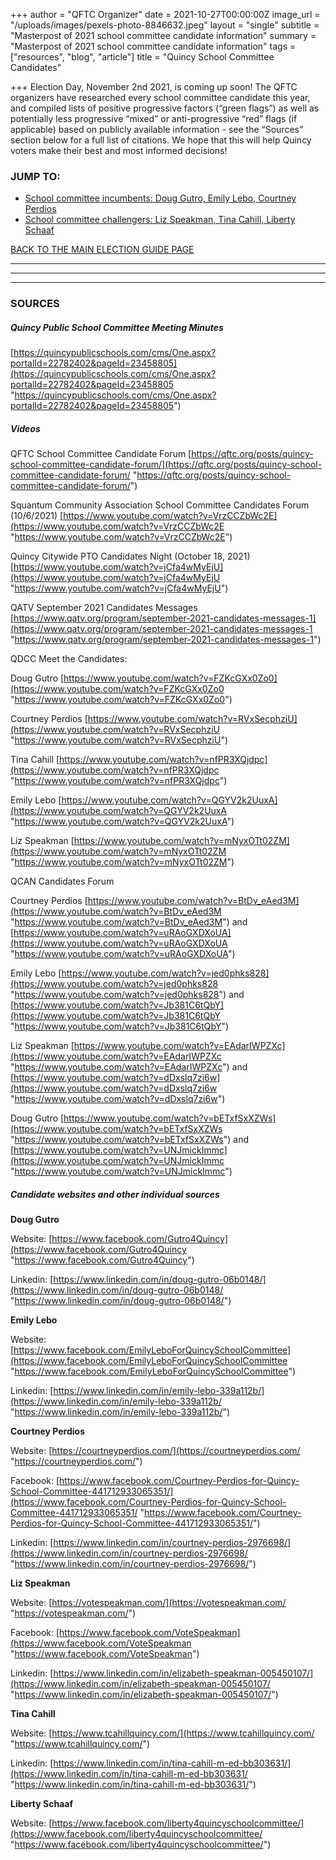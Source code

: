 +++
author = "QFTC Organizer"
date = 2021-10-27T00:00:00Z
image_url = "/uploads/images/pexels-photo-8846632.jpeg"
layout = "single"
subtitle = "Masterpost of 2021 school committee candidate information"
summary = "Masterpost of 2021 school committee candidate information"
tags = ["resources", "blog", "article"]
title = "Quincy School Committee Candidates"

+++
Election Day, November 2nd 2021, is coming up soon! The QFTC organizers have researched every school committee candidate this year, and compiled lists of positive progressive factors (“green flags”) as well as potentially less progressive “mixed” or anti-progressive “red” flags (if applicable) based on publicly available information - see the “Sources” section below for a full list of citations. We hope that this will help Quincy voters make their best and most informed decisions!

### JUMP TO:

* [School committee incumbents: Doug Gutro, Emily Lebo, Courtney Perdios](https://qftc.org/posts/school-committee-incumbents/ "https://qftc.org/posts/school-committee-incumbents/")
* [School committee challengers: Liz Speakman, Tina Cahill, Liberty Schaaf](https://qftc.org/posts/school-committee-challengers/ "https://qftc.org/posts/school-committee-challengers/")

[BACK TO THE MAIN ELECTION GUIDE PAGE](https://qftc.org/posts/2021-quincy-elections/ "https://qftc.org/posts/2021-quincy-elections/")

***

***

***

### SOURCES

##### **Quincy Public School Committee Meeting Minutes**

[https://quincypublicschools.com/cms/One.aspx?portalId=22782402&pageId=23458805](https://quincypublicschools.com/cms/One.aspx?portalId=22782402&pageId=23458805 "https://quincypublicschools.com/cms/One.aspx?portalId=22782402&pageId=23458805")

##### **Videos**

QFTC School Committee Candidate Forum [https://qftc.org/posts/quincy-school-committee-candidate-forum/](https://qftc.org/posts/quincy-school-committee-candidate-forum/ "https://qftc.org/posts/quincy-school-committee-candidate-forum/")

Squantum Community Association School Committee Candidates Forum (10/6/2021) [https://www.youtube.com/watch?v=VrzCCZbWc2E](https://www.youtube.com/watch?v=VrzCCZbWc2E "https://www.youtube.com/watch?v=VrzCCZbWc2E")

Quincy Citywide PTO Candidates Night (October 18, 2021) [https://www.youtube.com/watch?v=jCfa4wMyEjU](https://www.youtube.com/watch?v=jCfa4wMyEjU "https://www.youtube.com/watch?v=jCfa4wMyEjU")

QATV September 2021 Candidates Messages [https://www.qatv.org/program/september-2021-candidates-messages-1](https://www.qatv.org/program/september-2021-candidates-messages-1 "https://www.qatv.org/program/september-2021-candidates-messages-1")

QDCC Meet the Candidates:

Doug Gutro [https://www.youtube.com/watch?v=FZKcGXx0Zo0](https://www.youtube.com/watch?v=FZKcGXx0Zo0 "https://www.youtube.com/watch?v=FZKcGXx0Zo0")

Courtney Perdios [https://www.youtube.com/watch?v=RVxSecphziU](https://www.youtube.com/watch?v=RVxSecphziU "https://www.youtube.com/watch?v=RVxSecphziU")

Tina Cahill [https://www.youtube.com/watch?v=nfPR3XQjdpc](https://www.youtube.com/watch?v=nfPR3XQjdpc "https://www.youtube.com/watch?v=nfPR3XQjdpc")

Emily Lebo [https://www.youtube.com/watch?v=QGYV2k2UuxA](https://www.youtube.com/watch?v=QGYV2k2UuxA "https://www.youtube.com/watch?v=QGYV2k2UuxA")

Liz Speakman [https://www.youtube.com/watch?v=mNyxOTt02ZM](https://www.youtube.com/watch?v=mNyxOTt02ZM "https://www.youtube.com/watch?v=mNyxOTt02ZM")

QCAN Candidates Forum

Courtney Perdios [https://www.youtube.com/watch?v=BtDv_eAed3M](https://www.youtube.com/watch?v=BtDv_eAed3M "https://www.youtube.com/watch?v=BtDv_eAed3M") and [https://www.youtube.com/watch?v=uRAoGXDXoUA](https://www.youtube.com/watch?v=uRAoGXDXoUA "https://www.youtube.com/watch?v=uRAoGXDXoUA")

Emily Lebo [https://www.youtube.com/watch?v=jed0phks828](https://www.youtube.com/watch?v=jed0phks828 "https://www.youtube.com/watch?v=jed0phks828") and [https://www.youtube.com/watch?v=Jb381C6tQbY](https://www.youtube.com/watch?v=Jb381C6tQbY "https://www.youtube.com/watch?v=Jb381C6tQbY")

Liz Speakman [https://www.youtube.com/watch?v=EAdarIWPZXc](https://www.youtube.com/watch?v=EAdarIWPZXc "https://www.youtube.com/watch?v=EAdarIWPZXc") and [https://www.youtube.com/watch?v=dDxslq7zi6w](https://www.youtube.com/watch?v=dDxslq7zi6w "https://www.youtube.com/watch?v=dDxslq7zi6w")

Doug Gutro [https://www.youtube.com/watch?v=bETxfSxXZWs](https://www.youtube.com/watch?v=bETxfSxXZWs "https://www.youtube.com/watch?v=bETxfSxXZWs") and [https://www.youtube.com/watch?v=UNJmickImmc](https://www.youtube.com/watch?v=UNJmickImmc "https://www.youtube.com/watch?v=UNJmickImmc")

##### **Candidate websites and other individual sources**

**Doug Gutro**

Website: [https://www.facebook.com/Gutro4Quincy](https://www.facebook.com/Gutro4Quincy "https://www.facebook.com/Gutro4Quincy")

Linkedin: [https://www.linkedin.com/in/doug-gutro-06b0148/](https://www.linkedin.com/in/doug-gutro-06b0148/ "https://www.linkedin.com/in/doug-gutro-06b0148/")

**Emily Lebo**

Website: [https://www.facebook.com/EmilyLeboForQuincySchoolCommittee](https://www.facebook.com/EmilyLeboForQuincySchoolCommittee "https://www.facebook.com/EmilyLeboForQuincySchoolCommittee")

Linkedin: [https://www.linkedin.com/in/emily-lebo-339a112b/](https://www.linkedin.com/in/emily-lebo-339a112b/ "https://www.linkedin.com/in/emily-lebo-339a112b/")

**Courtney Perdios**

Website: [https://courtneyperdios.com/](https://courtneyperdios.com/ "https://courtneyperdios.com/")

Facebook: [https://www.facebook.com/Courtney-Perdios-for-Quincy-School-Committee-441712933065351/](https://www.facebook.com/Courtney-Perdios-for-Quincy-School-Committee-441712933065351/ "https://www.facebook.com/Courtney-Perdios-for-Quincy-School-Committee-441712933065351/")

Linkedin: [https://www.linkedin.com/in/courtney-perdios-2976698/](https://www.linkedin.com/in/courtney-perdios-2976698/ "https://www.linkedin.com/in/courtney-perdios-2976698/")

**Liz Speakman**

Website: [https://votespeakman.com/](https://votespeakman.com/ "https://votespeakman.com/")

Facebook: [https://www.facebook.com/VoteSpeakman](https://www.facebook.com/VoteSpeakman "https://www.facebook.com/VoteSpeakman")

Linkedin: [https://www.linkedin.com/in/elizabeth-speakman-005450107/](https://www.linkedin.com/in/elizabeth-speakman-005450107/ "https://www.linkedin.com/in/elizabeth-speakman-005450107/")

**Tina Cahill**

Website: [https://www.tcahillquincy.com/](https://www.tcahillquincy.com/ "https://www.tcahillquincy.com/")

Linkedin: [https://www.linkedin.com/in/tina-cahill-m-ed-bb303631/](https://www.linkedin.com/in/tina-cahill-m-ed-bb303631/ "https://www.linkedin.com/in/tina-cahill-m-ed-bb303631/")

**Liberty Schaaf**

Website: [https://www.facebook.com/liberty4quincyschoolcommittee/](https://www.facebook.com/liberty4quincyschoolcommittee/ "https://www.facebook.com/liberty4quincyschoolcommittee/")